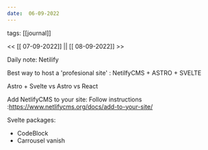 ```yaml
---
date:  06-09-2022
---
```

tags: [[journal]]

<< [[ 07-09-2022]] || [[ 08-09-2022]] >>

Daily note:
 Netilify

Best way to host a 'profesional site' :
NetilfyCMS + ASTRO + SVELTE


Astro  + Svelte vs Astro vs React



Add NetlifyCMS to your site:
Follow instructions :https://www.netlifycms.org/docs/add-to-your-site/

Svelte packages:
- CodeBlock
- Carrousel vanish